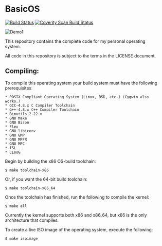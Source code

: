 BasicOS
=======

[![Build Status](https://travis-ci.org/aunali1/BasicOS.svg?branch=master)](https://travis-ci.org/aunali1/BasicOS)
[![Coverity Scan Build Status](https://scan.coverity.com/projects/4010/badge.svg)](https://scan.coverity.com/projects/4010)

![Demo1](https://aunali1.com/demo1.png)

This repository contains the complete code for my personal
operating system.

All code in this repository is subject to the terms in the
LICENSE document.

## Compiling:

To compile this operating system your build system must have the following prerequisites:

    * POSIX Compliant Operating System (Linux, BSD, etc.) (Cygwin also works.)
    * GCC-4.8.x C Compiler Toolchain
    * G++-4.8.x C++ Compiler Toolchain
    * Binutils 2.22.x
    * GNU Make
    * GNU Bison
    * Flex
    * GNU libiconv
    * GNU GMP
    * GNU MPFR
    * GNU MPC
    * ISL
    * CLooG

Begin by building the x86 OS-build toolchain:

    $ make toolchain-x86

Or, if you want the 64-bit build toolchain:

    $ make toolchain-x86_64

Once the toolchain has finished, run the following to compile the kernel:

    $ make all

Currently the kernel supports both x86 and x86_64, but x86 is the only architecture that compiles.

To create a live ISO image of the operating system, execute the following:

    $ make isoimage
